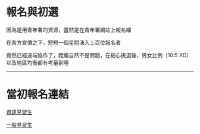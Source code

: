# 報名與初選

因為是用青年署的資源，當然是在青年署網站上報名囉

在各方宣傳之下，短短一個星期湧入上百位報名者

竟然已經遠端協作了，距離自然不是問題，在細心挑選後，男女比例（10:5 XD）以及地區均衡都有考量到喔

-----
# 當初報名連結
[資訊見習生](https://rich.yda.gov.tw/richCandidate/jobPublic/jobDetail.jsp?mjobID=A9169EC18E23D9CFD0636733C6861689&mprojID=717B043762B18CBED0636733C6861689)
               
[一般見習生](https://rich.yda.gov.tw/richCandidate/jobPublic/jobDetail.jsp?mjobID=82FFB9CEBA2544D8D0636733C6861689&mprojID=717B043762B18CBED0636733C6861689)
            